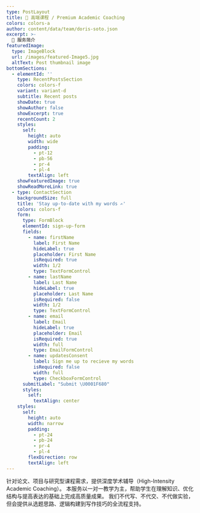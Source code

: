 ```yaml
---
type: PostLayout
title: 💎 高端课程 / Premium Academic Coaching
colors: colors-a
author: content/data/team/doris-soto.json
excerpt: >-
  📘 服务简介
featuredImage:
  type: ImageBlock
  url: /images/featured-Image5.jpg
  altText: Post thumbnail image
bottomSections:
  - elementId: ''
    type: RecentPostsSection
    colors: colors-f
    variant: variant-d
    subtitle: Recent posts
    showDate: true
    showAuthor: false
    showExcerpt: true
    recentCount: 2
    styles:
      self:
        height: auto
        width: wide
        padding:
          - pt-12
          - pb-56
          - pr-4
          - pl-4
        textAlign: left
    showFeaturedImage: true
    showReadMoreLink: true
  - type: ContactSection
    backgroundSize: full
    title: 'Stay up-to-date with my words ✍️'
    colors: colors-f
    form:
      type: FormBlock
      elementId: sign-up-form
      fields:
        - name: firstName
          label: First Name
          hideLabel: true
          placeholder: First Name
          isRequired: true
          width: 1/2
          type: TextFormControl
        - name: lastName
          label: Last Name
          hideLabel: true
          placeholder: Last Name
          isRequired: false
          width: 1/2
          type: TextFormControl
        - name: email
          label: Email
          hideLabel: true
          placeholder: Email
          isRequired: true
          width: full
          type: EmailFormControl
        - name: updatesConsent
          label: Sign me up to recieve my words
          isRequired: false
          width: full
          type: CheckboxFormControl
      submitLabel: "Submit \U0001F680"
      styles:
        self:
          textAlign: center
    styles:
      self:
        height: auto
        width: narrow
        padding:
          - pt-24
          - pb-24
          - pr-4
          - pl-4
        flexDirection: row
        textAlign: left
---
```


针对论文、项目与研究型课程需求，提供深度学术辅导（High-Intensity Academic Coaching）。
本服务以一对一教学为主，帮助学生在理解知识、优化结构与提高表达的基础上完成高质量成果。
我们不代写、不代交、不代做实验，但会提供从选题思路、逻辑构建到写作技巧的全流程支持。


